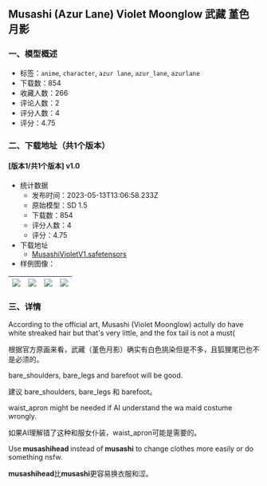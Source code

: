 ## Musashi (Azur Lane) Violet Moonglow 武藏 堇色月影
### 一、模型概述

- 标签：`anime`, `character`, `azur lane`, `azur_lane`, `azurlane`
- 下载数：854
- 收藏人数：266
- 评论人数：2
- 评分人数：4
- 评分：4.75

### 二、下载地址（共1个版本）

#### [版本1/共1个版本] v1.0

- 统计数据
  - 发布时间：2023-05-13T13:06:58.233Z
  - 原始模型：SD 1.5
  - 下载数：854
  - 评分人数：4
  - 评分：4.75
- 下载地址
  - [MusashiVioletV1.safetensors](https://civitai.com/api/download/models/69614)
- 样例图像：

| <img src="https://image.civitai.com/xG1nkqKTMzGDvpLrqFT7WA/092f9ce6-aacb-4b57-8420-22bf57296297/width=450/777058.jpeg" /> | <img src="https://image.civitai.com/xG1nkqKTMzGDvpLrqFT7WA/2f05bd7e-16a8-40e4-a564-a9d08ada579d/width=450/777057.jpeg" /> | <img src="https://image.civitai.com/xG1nkqKTMzGDvpLrqFT7WA/f1b99f28-6e86-4a8e-995e-c776e05d138d/width=450/777055.jpeg" /> | <img src="https://image.civitai.com/xG1nkqKTMzGDvpLrqFT7WA/dd2be99a-5483-4345-a543-c3ccce32c076/width=450/777056.jpeg" /> |
| ---- | ---- | ---- | ---- |


### 三、详情
<p>According to the official art, Musashi (Violet Moonglow) actully do have white streaked hair but that's very little, and the fox tail is not a must(</p><p>根据官方原画来看，武藏（堇色月影）确实有白色挑染但是不多，且狐狸尾巴也不是必须的。</p><p>bare_shoulders, bare_legs and barefoot will be good.</p><p>建议 bare_shoulders, bare_legs 和 barefoot。</p><p>waist_apron might be needed if AI understand the wa maid costume wrongly.</p><p>如果AI理解错了这种和服女仆装，waist_apron可能是需要的。</p><p>Use<strong> musashihead </strong>instead of<strong> musashi</strong> to change clothes more easily or do something nsfw.</p><p><strong>musashihead</strong>比<strong>musashi</strong>更容易换衣服和涩。</p>